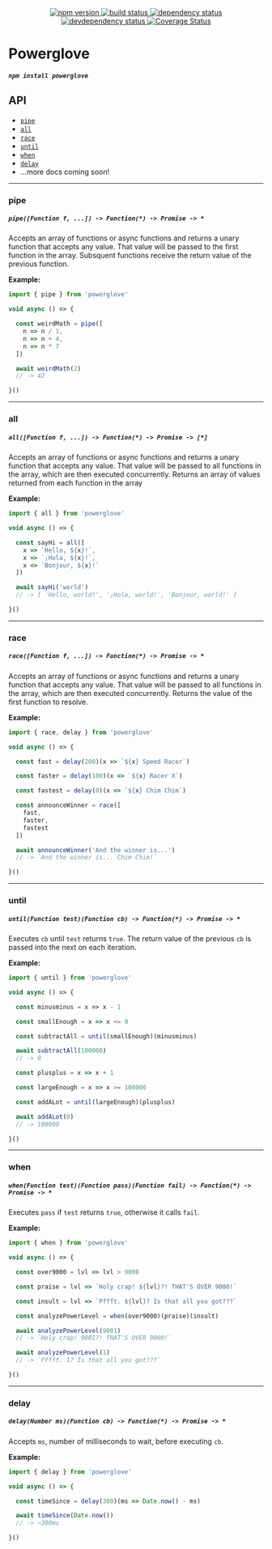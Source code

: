 <p align="center">
  <a href="http://badge.fury.io/js/powerglove">
    <img alt="npm version" src="https://badge.fury.io/js/powerglove.svg" />
  </a>
  <a href="https://travis-ci.org/jozanza/powerglove">
    <img alt="build status" src="https://travis-ci.org/jozanza/powerglove.svg" />
  </a>
  <a href="https://david-dm.org/jozanza/powerglove">
    <img alt="dependency status" src="https://david-dm.org/jozanza/powerglove.svg" />
  </a>
  <a href="https://david-dm.org/jozanza/powerglove#info=devDependencies">
    <img alt="devdependency status" src="https://david-dm.org/jozanza/powerglove/dev-status.svg" />
  </a>
  <a href='https://coveralls.io/github/jozanza/powerglove?branch=master'>
    <img src='https://coveralls.io/repos/jozanza/powerglove/badge.svg?branch=master&service=github' alt='Coverage Status' />
  </a>
</p>

# Powerglove

##### `npm install powerglove`

API
---

- [`pipe`](#pipe)
- [`all`](#all)
- [`race`](#race)
- [`until`](#until)
- [`when`](#when)
- [`delay`](#delay)
- ...more docs coming soon!

<hr />

### pipe

##### `pipe([Function f, ...]) -> Function(*) -> Promise -> *`

Accepts an array of functions or async functions and returns a unary function
that accepts any value. That value will be passed to the first function in the
array. Subsquent functions receive the return value of the previous function.

**Example:**

```js
import { pipe } from 'powerglove'

void async () => {

  const weirdMath = pipe([
    n => n / 1,
    n => n + 4,
    n => n * 7
  ])

  await weirdMath(2)
  // -> 42

}()
```

<hr />

### all

##### `all([Function f, ...]) -> Function(*) -> Promise -> [*]`

Accepts an array of functions or async functions and returns a unary function
that accepts any value. That value will be passed to all functions in the array,
which are then executed concurrently. Returns an array of values returned from
each function in the array

**Example:**

```js
import { all } from 'powerglove'

void async () => {

  const sayHi = all([
    x => `Hello, ${x}!`,
    x => `¡Hola, ${x}!`,
    x => `Bonjour, ${x}!`
  ])

  await sayHi('world')
  // -> [ 'Hello, world!', '¡Hola, world!', 'Bonjour, world!' ]

}()
```

<hr />

### race

##### `race([Function f, ...]) -> Function(*) -> Promise -> *`

Accepts an array of functions or async functions and returns a unary function
that accepts any value. That value will be passed to all functions in the array,
which are then executed concurrently. Returns the value of the first function to resolve.

**Example:**

```js
import { race, delay } from 'powerglove'

void async () => {

  const fast = delay(200)(x => `${x} Speed Racer`)

  const faster = delay(100)(x => `${x} Racer X`)

  const fastest = delay(0)(x => `${x} Chim Chim`)

  const announceWinner = race([
    fast,
    faster,
    fastest
  ])

  await announceWinner('And the winner is...')
  // -> `And the winner is... Chim Chim!`

}()
```

<hr />

### until

##### `until(Function test)(Function cb) -> Function(*) -> Promise -> *`

Executes `cb` until `test` returns `true`. The return value of
the previous `cb` is passed into the next on each iteration.

**Example:**

```js
import { until } from 'powerglove'

void async () => {

  const minusminus = x => x - 1

  const smallEnough = x => x <= 0

  const subtractAll = until(smallEnough)(minusminus)

  await subtractAll(100000)
  // -> 0

  const plusplus = x => x + 1

  const largeEnough = x => x >= 100000

  const addALot = until(largeEnough)(plusplus)

  await addALot(0)
  // -> 100000

}()
```

<hr />

### when

##### `when(Function test)(Function pass)(Function fail) -> Function(*) -> Promise -> *`

Executes `pass` if `test` returns `true`, otherwise it calls `fail`.

**Example:**

```js
import { when } from 'powerglove'

void async () => {

  const over9000 = lvl => lvl > 9000

  const praise = lvl => `Holy crap! ${lvl}?! THAT'S OVER 9000!`

  const insult = lvl => `Pffft. ${lvl}? Is that all you got???`

  const analyzePowerLevel = when(over9000)(praise)(insult)

  await analyzePowerLevel(9001)
  // -> `Holy crap! 9001?! THAT'S OVER 9000!`

  await analyzePowerLevel(1)
  // -> `Pffft. 1? Is that all you got???`

}()
```

<hr />

### delay

##### `delay(Number ms)(Function cb) -> Function(*) -> Promise -> *`

Accepts `ms`, number of milliseconds to wait, before executing `cb`.

**Example:**

```js
import { delay } from 'powerglove'

void async () => {

  const timeSince = delay(300)(ms => Date.now() - ms)

  await timeSince(Date.now())
  // -> ~300ms

}()
```
